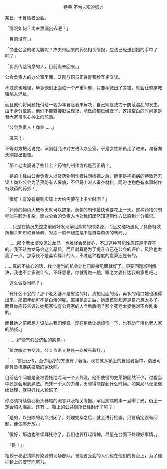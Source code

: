 <p align="center">特典 不为人知的努力</p>

某日，于冒险者公会。

「情况如何？尚未泄漏出去吧？」

「目前没有。」

「商业公会的老太婆呢？杰夫带回来的药品相关情报，应该已经送到她的手中了吧？」

「负责传达讯息的人，目前尚未回来。」

公会负责人的办公室里面，沃刚与职员正铁青著脸互相交谈。

不过这也难怪，毕竟他们正面临一个严重问题，只要稍微出了差错，就会让整座城镇陷入混乱。

而且他们将问题托付给一名少年冒险者来解决，自己则是致力于防范混乱的发生。由于身分敏感，他们不能直接赶往现场，能做的都已经做了，这段空白的时间更是替大家带来心神上的煎熬。

「公会负责人！商业……」

「进来！」

不等对方把话说完，沃刚就允许对方进入办公室。于是女性职员走了进来，准备向沃刚提出报告。

「那个老太婆说了些什么？药物的制作方式是否正确？」

「是的！经由公会负责人以及药物制作者共同检视之后，确定是抱抱病的特效药无误！商业公会为了预防有人罹病，不但马上派人备齐材料，同时也物色有本事制作特效药的药师！」

「很好！有没有提到实际上大约需要花上多少时间？」

「药师的物色大概今天就可以搞定，药物的制作最快也要花上一天。这种药物的制程似乎颇为复杂，商业公会的负责人也对我们居然知道制作方法感到十分惊讶。

……只是在情况失控之前刚好发现罕见疾病的传染源，而且又碰巧遇见了具备特效药相关知识的冒险者，对方一度怀疑这是不是自导自演的戏码。」

「……那个老太婆没见过龙马，也难怪会起疑心，不过这种可能性应该是不存在的。我不认为龙马会这么恶质，而且就算是为了提升自己在公会的评价，风险也太高了一点。那家伙不是喜欢算计的人，不过这种程度的盘算还是有的。

……真的不放心的话，找个适当的机会让他们直接见面就好了。只要问题顺利解决，我也不会多说什么。不好意思，你就再跑一趟，跟老太婆传达我的意思吧。」

「这么做妥当吗？」

「有什么不妥的？那个老太婆不是省油的灯，真想见面的话，再多的藉口她也编得出来。那把年纪可不是白活的呢。直接见面之后，她应该就知道是自己想太多了。而且你应该告诉过她那家伙有公爵家的人当后盾吧？那个死老太婆绝对不会乱来的。

而且她之前都想方设法占我们便宜。现在稍微让她烦恼一下，也有助于活化老人家的脑袋。」

「……好像有假公济私的感觉。」

「每次跟对方交涉，公会负责人总是一路被压著打。」

「……言归正传，至少治疗的方法有了著落。现在就从镇上的冒险者当中，选出可能具备抗疾病技能的家伙吧。

目前这个问题是全权委托给龙马一个人处理。他所使役的史莱姆固然不少，过程当中还是会用到魔法。光凭一个人的力量，天晓得能撑到什么时候。如果龙马无法继续处理，就只好找人轮班了。

你必须持续留心街头巷尾的流言以及相关情报。罕见疾病的事一旦曝了光，街上一定会陷入混乱。还有……镇上的公共厕所已经封闭了吧？」

「是的，以扫除的名义封闭了。处理完毕之后，就会进行检查。只要确定没有问题，便依序开放。」

「很好，那边也继续拜托你了。我们也要打起精神，尽量在台面下处理好事情。」

「「是！」」

相较于秘密清除传染源的现场部队，冒险者公会的人们也在他们的舞台上，为了维护镇上的安宁而努力。

